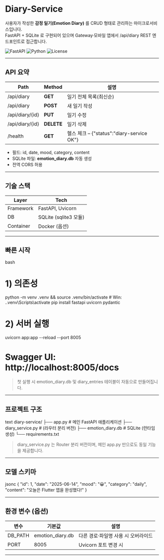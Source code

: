 # Diary-Service

사용자가 작성한 **감정 일기(Emotion Diary)** 를 CRUD 형태로 관리하는 마이크로서비스입니다.  
FastAPI + SQLite 로 구현되어 있으며 Gateway·모바일 앱에서 /api/diary REST 엔드포인트로 접근합니다.

![FastAPI](https://img.shields.io/badge/FastAPI-0.111.0-009688?logo=fastapi&logoColor=white)
![Python](https://img.shields.io/badge/python-3.11-blue)
![License](https://img.shields.io/badge/license-MIT-green)

---

##  API 요약

| Path | Method | 설명 |
|------|--------|------|
| /api/diary | **GET** | 일기 전체 목록(최신순) |
| /api/diary | **POST** | 새 일기 작성 |
| /api/diary/{id} | **PUT** | 일기 수정 |
| /api/diary/{id} | **DELETE** | 일기 삭제 |
| /health | **GET** | 헬스 체크 – {"status":"diary-service OK"} |

* 필드: id, date, mood, category, content  
* SQLite 파일: **emotion_diary.db** 자동 생성  
* 전역 CORS 허용

---

##  기술 스택

| Layer | Tech |
|-------|------|
| Framework | FastAPI, Uvicorn |
| DB | SQLite (sqlite3 모듈) |
| Container | Docker (옵션) |

---

##  빠른 시작

bash
# 1) 의존성
python -m venv .venv && source .venv/bin/activate   # Win: .\.venv\Scripts\activate
pip install fastapi uvicorn pydantic

# 2) 서버 실행
uvicorn app:app --reload --port 8005
# Swagger UI: http://localhost:8005/docs


> 첫 실행 시 emotion_diary.db 및 diary_entries 테이블이 자동으로 만들어집니다.

---

##  프로젝트 구조

text
diary-service/
├── app.py            # 메인 FastAPI 애플리케이션
├── diary_service.py  # (라우터 분리 버전)
├── emotion_diary.db  # SQLite (런타임 생성)
└── requirements.txt


> diary_service.py 는 Router 분리 버전이며, 메인 app.py 만으로도 동일 기능을 제공합니다.

---

## 모델 스키마

jsonc
{
  "id": 1,
  "date": "2025-06-14",
  "mood": "😀",
  "category": "daily",
  "content": "오늘은 Flutter 앱을 완성했다!"
}


---

##  환경 변수 (옵션)

| 변수        | 기본값                | 설명                   |
| --------- | ------------------ | -------------------- |
| DB_PATH | emotion_diary.db | 다른 경로·파일명 사용 시 오버라이드 |
| PORT    | 8005               | Uvicorn 포트 변경 시      |

---

